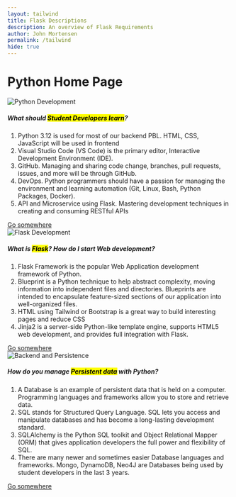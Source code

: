 ```yaml
---
layout: tailwind 
title: Flask Descriptions
description: An overview of Flask Requirements
author: John Mortensen
permalink: /tailwind
hide: true
---
```


<!-- Start of body content specific to page -->
<div class="px-5 py-5 mx-auto">
    <h1 class="text-2xl font-bold text-gray-700 dark:text-gray-200 mb-5">Python Home Page</h1>
    <div class="grid grid-cols-1 sm:grid-cols-2 lg:grid-cols-3 gap-4">
        <div>
            <div class="bg-white dark:bg-gray-800 rounded-lg shadow-lg overflow-hidden">
                <img class="w-full h-64 object-cover" src="{{site.baseurl}}/images/course-brag/python.jpeg" alt="Python Development">
                <div class="p-5">
                    <h5 class="text-xl font-semibold text-gray-700 dark:text-gray-200 mb-2">What should <mark>Student Developers learn</mark>?</h5>
                    <p class="text-gray-700 dark:text-gray-300">
                        <ol class="list-decimal pl-5 text-gray-700 dark:text-gray-300">
                            <li>Python 3.12 is used for most of our backend PBL. HTML, CSS, JavaScript will be used in frontend</li>
                            <li>Visual Studio Code (VS Code) is the primary editor, Interactive Development Environment (IDE).</li>
                            <li>GitHub. Managing and sharing code change, branches, pull requests, issues, and more will be through GitHub.</li>
                            <li>DevOps. Python programmers should have a passion for managing the environment and learning automation (Git, Linux, Bash, Python Packages, Docker).</li>
                            <li>API and Microservice using Flask. Mastering development techniques in creating and consuming RESTful APIs</li>
                        </ol>
                    </p>
                    <a href="#" class="bg-blue-500 text-white py-2 px-4 rounded-full mt-3 inline-block hover:bg-blue-600">Go somewhere</a>
                </div>
            </div>
        </div>
        <div>
            <div class="bg-white dark:bg-gray-800 rounded-lg shadow-lg overflow-hidden">
                <img class="w-full h-64 object-cover" src="{{site.baseurl}}/images/course-brag/flask.png" alt="Flask Development">
                <div class="p-5">
                    <h5 class="text-xl font-semibold text-gray-700 dark:text-gray-200 mb-2">What is <mark>Flask</mark>? How do I start Web development?</h5>
                    <p class="text-gray-700 dark:text-gray-300">
                        <ol class="list-decimal pl-5 text-gray-700 dark:text-gray-300">
                            <li>Flask Framework is the popular Web Application development framework of Python.</li>
                            <li>Blueprint is a Python technique to help abstract complexity, moving information into independent files and directories. Blueprints are intended to encapsulate feature-sized sections of our application into well-organized files.</li>
                            <li>HTML using Tailwind or Bootstrap is a great way to build interesting pages and reduce CSS</li>
                            <li>Jinja2 is a server-side Python-like template engine, supports HTML5 web development, and provides full integration with Flask.</li>
                        </ol>
                    </p>
                    <a href="#" class="bg-blue-500 text-white py-2 px-4 rounded-full mt-3 inline-block hover:bg-blue-600">Go somewhere</a>
                </div>
            </div>
        </div>
        <div>
            <div class="bg-white dark:bg-gray-800 rounded-lg shadow-lg overflow-hidden">
                <img class="w-full h-64 object-cover" src="{{site.baseurl}}/images/course-brag/pythondb.png" alt="Backend and Persistence">
                <div class="p-5">
                    <h5 class="text-xl font-semibold text-gray-700 dark:text-gray-200 mb-2">How do you manage <mark>Persistent data</mark> with Python?</h5>
                    <p class="text-gray-700 dark:text-gray-300">
                        <ol class="list-decimal pl-5 text-gray-700 dark:text-gray-300">
                            <li>A Database is an example of persistent data that is held on a computer. Programming languages and frameworks allow you to store and retrieve data.</li>
                            <li>SQL stands for Structured Query Language. SQL lets you access and manipulate databases and has become a long-lasting development standard.</li>
                            <li>SQLAlchemy is the Python SQL toolkit and Object Relational Mapper (ORM) that gives application developers the full power and flexibility of SQL.</li>
                            <li>There are many newer and sometimes easier Database languages and frameworks. Mongo, DynamoDB, Neo4J are Databases being used by student developers in the last 3 years.</li>
                        </ol>
                    </p>
                    <a href="#" class="bg-blue-500 text-white py-2 px-4 rounded-full mt-3 inline-block hover:bg-blue-600">Go somewhere</a>
                </div>
            </div>
        </div>
    </div>
</div>